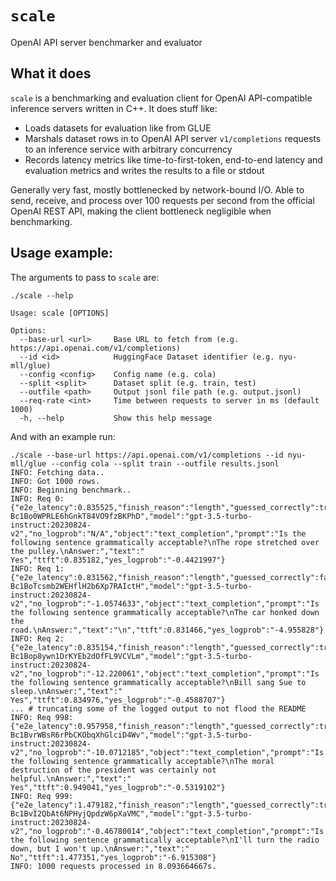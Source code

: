 # `scale`

OpenAI API server benchmarker and evaluator

## What it does

`scale` is a benchmarking and evaluation client for OpenAI
API-compatible inference servers written in C++. It does stuff
like:

- Loads datasets for evaluation like from GLUE
- Marshals dataset rows in to OpenAI API server `v1/completions`
  requests to an inference service with arbitrary concurrency
- Records latency metrics like time-to-first-token, end-to-end
  latency and evaluation metrics and writes the results to a file
  or stdout

Generally very fast, mostly bottlenecked by network-bound I/O. Able to 
send, receive, and process over 100 requests per second from the official
OpenAI REST API, making the client bottleneck negligible when benchmarking.

## Usage example:
The arguments to pass to `scale` are:

```shell
./scale --help

Usage: scale [OPTIONS]

Options:
  --base-url <url>     Base URL to fetch from (e.g. https://api.openai.com/v1/completions)
  --id <id>            HuggingFace Dataset identifier (e.g. nyu-mll/glue)
  --config <config>    Config name (e.g. cola)
  --split <split>      Dataset split (e.g. train, test)
  --outfile <path>     Output jsonl file path (e.g. output.jsonl)
  --req-rate <int>     Time between requests to server in ms (default 1000)
  -h, --help           Show this help message
```

And with an example run:
```shell
./scale --base-url https://api.openai.com/v1/completions --id nyu-mll/glue --config cola --split train --outfile results.jsonl
INFO: Fetching data..
INFO: Got 1000 rows.
INFO: Beginning benchmark..
INFO: Req 0: {"e2e_latency":0.835525,"finish_reason":"length","guessed_correctly":true,"id":"cmpl-Bc1Bo0WPRLE6hGnkT84VO9fzBKPhD","model":"gpt-3.5-turbo-instruct:20230824-v2","no_logprob":"N/A","object":"text_completion","prompt":"Is the following sentence grammatically acceptable?\nThe rope stretched over the pulley.\nAnswer:","text":" Yes","ttft":0.835182,"yes_logprob":"-0.4421997"}
INFO: Req 1: {"e2e_latency":0.831562,"finish_reason":"length","guessed_correctly":false,"id":"cmpl-Bc1BoTcsmb2WEHflH2b6Xp7RAIctH","model":"gpt-3.5-turbo-instruct:20230824-v2","no_logprob":"-1.0574633","object":"text_completion","prompt":"Is the following sentence grammatically acceptable?\nThe car honked down the road.\nAnswer:","text":"\n","ttft":0.831466,"yes_logprob":"-4.955828"}
INFO: Req 2: {"e2e_latency":0.835154,"finish_reason":"length","guessed_correctly":true,"id":"cmpl-Bc1Bop8ywn1DrKYEb2dOfFL9VCVLm","model":"gpt-3.5-turbo-instruct:20230824-v2","no_logprob":"-12.220061","object":"text_completion","prompt":"Is the following sentence grammatically acceptable?\nBill sang Sue to sleep.\nAnswer:","text":" Yes","ttft":0.834976,"yes_logprob":"-0.4588707"}
... # truncating some of the logged output to not flood the README
INFO: Req 998: {"e2e_latency":0.957958,"finish_reason":"length","guessed_correctly":true,"id":"cmpl-Bc1BvrWBsR6rPbCKObqXhGlciD4Wv","model":"gpt-3.5-turbo-instruct:20230824-v2","no_logprob":"-10.0712185","object":"text_completion","prompt":"Is the following sentence grammatically acceptable?\nThe moral destruction of the president was certainly not helpful.\nAnswer:","text":" Yes","ttft":0.949041,"yes_logprob":"-0.5319102"}
INFO: Req 999: {"e2e_latency":1.479182,"finish_reason":"length","guessed_correctly":true,"id":"cmpl-Bc1BvI2QbAt6NPHyjQpdzW6pXaVMC","model":"gpt-3.5-turbo-instruct:20230824-v2","no_logprob":"-0.46780014","object":"text_completion","prompt":"Is the following sentence grammatically acceptable?\nI'll turn the radio down, but I won't up.\nAnswer:","text":" No","ttft":1.477351,"yes_logprob":"-6.915308"}
INFO: 1000 requests processed in 8.093664667s.
```

